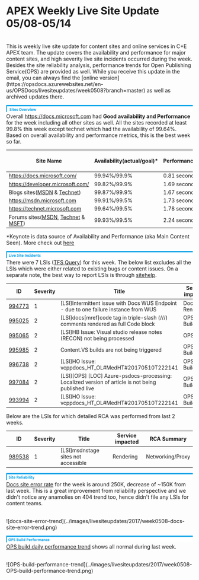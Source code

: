 # APEX Weekly Live Site Update 05/08-05/14

<br>
This is weekly live site update for content sites and online services in C+E APEX team. The update covers the availability and performance for major content sites, and high severity live site incidents occurred during the week. Besides the site reliability analysis, performance trends for Open Publishing Service(OPS) are provided as well. While you receive this update in the email, you can always find the [online version](https://opsdocs.azurewebsites.net/en-us/OPSDocs/livesiteupdates/week0508?branch=master) as well as archived updates there.

![sites-overview](../images/livesiteupdates/livesite-sites-overview.png)
Overall https://docs.microsoft.com had **Good availability and Performance** for the week including all other sites as well. All the sites recorded at least 99.8% this week except technet which had the availability of 99.64%. Based on overall availability and performance metrics, this is the best week so far. 
<br>

|Site Name  |Availability(actual/goal)*  |Performance*  |#LSIs(Live Site Incidents)  |#CRI(Customer Reported Incidents) |
|---------|---------|---------|---------|---------|
|https://docs.microsoft.com/| 99.94%/99.9% | 0.81 second | 1 ||
|https://developer.microsoft.com/| 99.82%/99.9% | 1.69 seconds |  |  |
|Blogs sites([MSDN](https://blogs.msdn.microsoft.com) & [Technet](https://blogs.technet.microsoft.com/)) | 99.87%/99.9% | 1.67 seconds |||
|https://msdn.microsoft.com | 99.91%/99.5% | 1.73 seconds | | |
|https://technet.microsoft.com | 99.64%/99.5% | 1.78 seconds | | |
|Forums sites([MSDN](https://social.msdn.microsoft.com/Forums/en-US/home), [Technet](https://social.technet.microsoft.com/Forums/en-US/home) & [MSFT](https://social.microsoft.com/Forums/en-US/home)) | 99.93%/99.5% | 2.24 seconds | | |
*Keynote is data source of Availability and Performance (aka Main Content Seen). More check out [here](http://capsinsight.azurewebsites.net/keynote/keynotereportdashboard.aspx)

![LSI](../images/livesiteupdates/livesite-lsi.png)
There were 7 LSIs ([TFS Query](https://mseng.visualstudio.com/vschina/_workitems?id=ec1a8231-15a0-4d3e-a9f5-a25f9317e29d&_a=query)) for this week. The below list excludes all the LSIs which were either related to existing bugs or content issues. On a separate note, the best way to report LSIs is through [sitehelp](http://aka.ms/sitehelp).

|ID |Severity | Title |Service impacted|Customer Impact|
|---------|---------|---------|---------|---------|
|[994773](https://mseng.visualstudio.com/VSChina/_workitems?id=994773) |1|[LSI]Intermittent issue with Docs WUS Endpoint - due to one failure instance from WUS|Docs Rendering|No|
|[995025](https://mseng.visualstudio.com/VSChina/_workitems?id=995025) |2|[LSI]docs[mref]code tag in triple-slash (///) comments rendered as full Code block|OPS-Build|Yes|
|[995065](https://mseng.visualstudio.com/VSChina/_workitems?id=995065) |2|[LSI]HB Issue: Visual studio release notes (RECON) not being processed|OPS-Loc|No|
|[995985](https://mseng.visualstudio.com/VSChina/_workitems?id=995985) |2|Content.VS builds are not being triggered|OPS-Build|Yes|
|[996738](https://mseng.visualstudio.com/VSChina/_workitems?id=996738) |2|[LSI]HO Issue: vcppdocs_HT_OL#MedHT#20170510T222141|OPS-Build|No|
|[997084](https://mseng.visualstudio.com/VSChina/_workitems?id=997084) |2|[LSI][OPS] [LOC] Azure-psdocs-processing: Localized version of article is not being published live|OPS-Build|No|
|[993994](https://mseng.visualstudio.com/VSChina/_workitems?id=993994) |2|[LSI]HO Issue: vcppdocs_HT_OL#MedHT#20170510T222141|OPS-Build|No|

Below are the LSIs for which detailed RCA was performed from last 2 weeks.

|ID |Severity | Title |Service impacted| RCA Summary|
|---------|---------|---------|---------|---------|
|[989538](https://mseng.visualstudio.com/VSChina/_workitems?id=989538) | 1 |[LSI]msdnstage sites not accessible|Rendering|Networking/Proxy|

![LSI](../images/livesiteupdates/livesite-site-reliability.png)
[Docs site error rate](https://msit.powerbi.com/groups/e610335a-39ac-4ca2-b4dc-58ef168c2b48/dashboards/262443dd-d5f9-4081-bd40-bfc086deac3e) for the week is around 250K, decrease of ~150K from last week. This is a great improvement from reliability perspective and we didn't notice any anamolies on 404 trend too, hence didn't file any LSIs for content teams.

<br>
![docs-site-error-trend](../images/livesiteupdates/2017/week0508-docs-site-error-trend.png)

![LSI](../images/livesiteupdates/livesite-ops-build-performance.png)
[OPS build daily performance trend](https://msit.powerbi.com/groups/e610335a-39ac-4ca2-b4dc-58ef168c2b48/dashboards/e1858dc8-09bc-4a09-ac15-0a97042a4f1c/reports/ac5b4829-3599-4ad6-9750-1a90739ffa4e/ReportSection) shows all normal during last week. 

<br>
![OPS-build-performance-trend](../images/livesiteupdates/2017/week0508-OPS-build-performance-trend.png)
 
